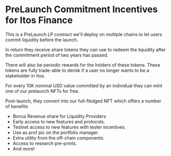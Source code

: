 # PreLaunch Commitment Incentives for Itos Finance

This is a PreLaunch LP contract we'll deploy on multiple chains to let users commit liquidity before the launch.

In return they receive share tokens they can use to redeem the liquidity after the commitment period of two years has passed.

There will also be periodic rewards for the holders of these tokens. These tokens are fully trade-able to derisk if a user no longer wants to be a stakeholder in Itos.

For every 10K nominal USD value committed by an individual they can mint one of our prelaunch NFTs for free.

Post-launch, they convert into our full-fledged NFT which offers a number of benefits
- Bonus Revenue share for Liquidity Providers
- Early access to new features and protocols.
- Testnet access to new features with tester incentives.
- Use as prof pic on the portfolio manager.
- Extra utility from the off-chain components.
- Access to research pre-prints.
- And more!
